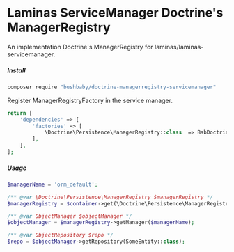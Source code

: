 
# Laminas ServiceManager Doctrine's ManagerRegistry

An implementation Doctrine's ManagerRegistry for laminas/laminas-servicemanager.

##### Install

```bash
composer require "bushbaby/doctrine-managerregistry-servicemanager"
```

Register ManagerRegistryFactory in the service manager.

```php
return [
    'dependencies' => [
        'factories' => [
            \Doctrine\Persistence\ManagerRegistry::class  => BsbDoctrineRegistry\Container\ManagerRegistryFactory::class,
        ],
    ],
];
```

##### Usage

```php
$managerName = 'orm_default';

/** @var \Doctrine\Persistence\ManagerRegistry $managerRegistry */
$managerRegistry = $container->get(\Doctrine\Persistence\ManagerRegistry::class);

/** @var ObjectManager $objectManager */
$objectManager = $managerRegistry->getManager($managerName);

/** @var ObjectRepository $repo */
$repo = $objectManager->getRepository(SomeEntity::class);

```
